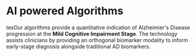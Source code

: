 # AI powered Algorithms

tesOur algorithms provide a quantitative indication of Alzheimier's Disease progression at the **Mild Cognitive Impairment Stage**. The technology assists clinicians by providing an orthogonal biomarker modality to inform early-stage diagnosis alongside traditional AD biomarkers.
